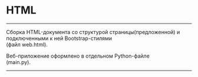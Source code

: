 # HTML

--------------------------------------------------------------
Сборка HTML-документа со структурой страницы(предложенной) и подключенными к ней Bootstrap-стилями<br>
(файл web.html).

Веб-приложение оформлено в отдельном Python-файле<br>
 (main.py).

--------------------------------------------------------------



